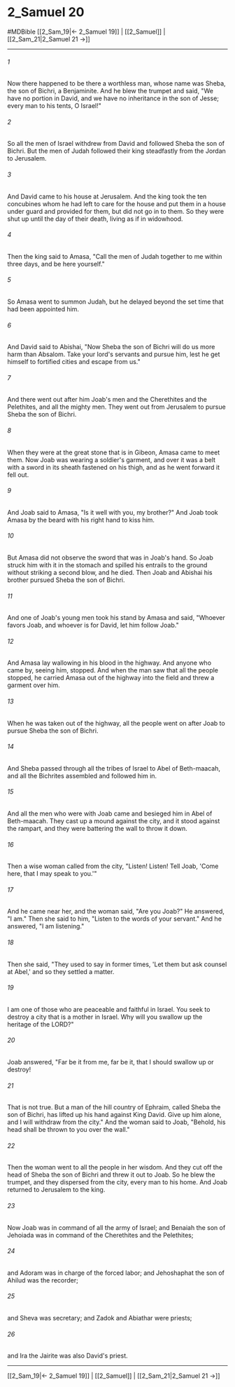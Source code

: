 # 2_Samuel 20
#MDBible
[[2_Sam_19|← 2_Samuel 19]] | [[2_Samuel]] | [[2_Sam_21|2_Samuel 21 →]]

***

###### 1 
Now there happened to be there a worthless man, whose name was Sheba, the son of Bichri, a Benjaminite. And he blew the trumpet and said, "We have no portion in David, and we have no inheritance in the son of Jesse; every man to his tents, O Israel!" 

###### 2 
So all the men of Israel withdrew from David and followed Sheba the son of Bichri. But the men of Judah followed their king steadfastly from the Jordan to Jerusalem. 

###### 3 
And David came to his house at Jerusalem. And the king took the ten concubines whom he had left to care for the house and put them in a house under guard and provided for them, but did not go in to them. So they were shut up until the day of their death, living as if in widowhood. 

###### 4 
Then the king said to Amasa, "Call the men of Judah together to me within three days, and be here yourself." 

###### 5 
So Amasa went to summon Judah, but he delayed beyond the set time that had been appointed him. 

###### 6 
And David said to Abishai, "Now Sheba the son of Bichri will do us more harm than Absalom. Take your lord's servants and pursue him, lest he get himself to fortified cities and escape from us." 

###### 7 
And there went out after him Joab's men and the Cherethites and the Pelethites, and all the mighty men. They went out from Jerusalem to pursue Sheba the son of Bichri. 

###### 8 
When they were at the great stone that is in Gibeon, Amasa came to meet them. Now Joab was wearing a soldier's garment, and over it was a belt with a sword in its sheath fastened on his thigh, and as he went forward it fell out. 

###### 9 
And Joab said to Amasa, "Is it well with you, my brother?" And Joab took Amasa by the beard with his right hand to kiss him. 

###### 10 
But Amasa did not observe the sword that was in Joab's hand. So Joab struck him with it in the stomach and spilled his entrails to the ground without striking a second blow, and he died. Then Joab and Abishai his brother pursued Sheba the son of Bichri. 

###### 11 
And one of Joab's young men took his stand by Amasa and said, "Whoever favors Joab, and whoever is for David, let him follow Joab." 

###### 12 
And Amasa lay wallowing in his blood in the highway. And anyone who came by, seeing him, stopped. And when the man saw that all the people stopped, he carried Amasa out of the highway into the field and threw a garment over him. 

###### 13 
When he was taken out of the highway, all the people went on after Joab to pursue Sheba the son of Bichri. 

###### 14 
And Sheba passed through all the tribes of Israel to Abel of Beth-maacah, and all the Bichrites assembled and followed him in. 

###### 15 
And all the men who were with Joab came and besieged him in Abel of Beth-maacah. They cast up a mound against the city, and it stood against the rampart, and they were battering the wall to throw it down. 

###### 16 
Then a wise woman called from the city, "Listen! Listen! Tell Joab, 'Come here, that I may speak to you.'" 

###### 17 
And he came near her, and the woman said, "Are you Joab?" He answered, "I am." Then she said to him, "Listen to the words of your servant." And he answered, "I am listening." 

###### 18 
Then she said, "They used to say in former times, 'Let them but ask counsel at Abel,' and so they settled a matter. 

###### 19 
I am one of those who are peaceable and faithful in Israel. You seek to destroy a city that is a mother in Israel. Why will you swallow up the heritage of the LORD?" 

###### 20 
Joab answered, "Far be it from me, far be it, that I should swallow up or destroy! 

###### 21 
That is not true. But a man of the hill country of Ephraim, called Sheba the son of Bichri, has lifted up his hand against King David. Give up him alone, and I will withdraw from the city." And the woman said to Joab, "Behold, his head shall be thrown to you over the wall." 

###### 22 
Then the woman went to all the people in her wisdom. And they cut off the head of Sheba the son of Bichri and threw it out to Joab. So he blew the trumpet, and they dispersed from the city, every man to his home. And Joab returned to Jerusalem to the king. 

###### 23 
Now Joab was in command of all the army of Israel; and Benaiah the son of Jehoiada was in command of the Cherethites and the Pelethites; 

###### 24 
and Adoram was in charge of the forced labor; and Jehoshaphat the son of Ahilud was the recorder; 

###### 25 
and Sheva was secretary; and Zadok and Abiathar were priests; 

###### 26 
and Ira the Jairite was also David's priest. 

***

[[2_Sam_19|← 2_Samuel 19]] | [[2_Samuel]] | [[2_Sam_21|2_Samuel 21 →]]
